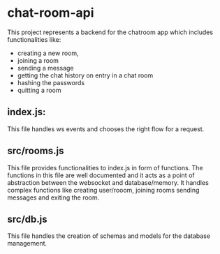 # chat-room-api

This project represents a backend for the chatroom app which includes functionalities like:

- creating a new room,
- joining a room
- sending a message
- getting the chat history on entry in a chat room
- hashing the passwords
- quitting a room

## index.js:

This file handles ws events and chooses the right flow for a request.

## src/rooms.js

This file provides functionalities to index.js in form of functions. The functions in this file are well documented and it acts as
a point of abstraction between the websocket and database/memory. It handles complex functions like creating user/rooom,
joining rooms sending messages and exiting the room.

## src/db.js

This file handles the creation of schemas and models for the database management.
